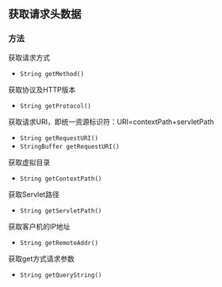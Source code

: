 ## 获取请求头数据

### 方法

获取请求方式

- `String getMethod()`

获取协议及HTTP版本

- `String getProtocol()`

获取请求URI，即统一资源标识符：URI=contextPath+servletPath

- `String getRequestURI()`
- `StringBuffer getRequestURI()`

获取虚拟目录

- `String getContextPath()`

获取Servlet路径

- `String getServletPath()`

获取客户机的IP地址

- `String getRemoteAddr()`

获取get方式请求参数

- `String getQueryString()`